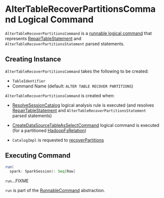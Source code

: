 # AlterTableRecoverPartitionsCommand Logical Command

`AlterTableRecoverPartitionsCommand` is a [runnable logical command](RunnableCommand.md) that represents [RepairTableStatement](RepairTableStatement.md) and `AlterTableRecoverPartitionsStatement` parsed statements.

## Creating Instance

`AlterTableRecoverPartitionsCommand` takes the following to be created:

* <span id="tableName"> `TableIdentifier`
* <span id="cmd"> Command Name (default: `ALTER TABLE RECOVER PARTITIONS`)

`AlterTableRecoverPartitionsCommand` is created when:

* [ResolveSessionCatalog](../logical-analysis-rules/ResolveSessionCatalog.md) logical analysis rule is executed (and resolves [RepairTableStatement](RepairTableStatement.md) and `AlterTableRecoverPartitionsStatement` parsed statements)

* [CreateDataSourceTableAsSelectCommand](CreateDataSourceTableAsSelectCommand.md) logical command is executed (for a partitioned [HadoopFsRelation](../datasources/HadoopFsRelation.md))

* `CatalogImpl` is requested to [recoverPartitions](../CatalogImpl.md#recoverPartitions)

## <span id="run"> Executing Command

```scala
run(
  spark: SparkSession): Seq[Row]
```

`run`...FIXME

`run` is part of the [RunnableCommand](RunnableCommand.md#run) abstraction.
